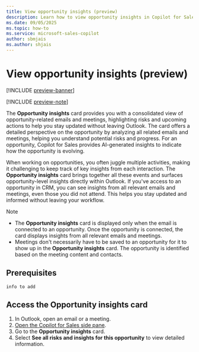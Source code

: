 ```yaml
---
title: View opportunity insights (preview)
description: Learn how to view opportunity insights in Copilot for Sales.
ms.date: 09/05/2025
ms.topic: how-to
ms.service: microsoft-sales-copilot
author: sbmjais
ms.author: shjais
---
```


# View opportunity insights (preview)

[!INCLUDE [preview-banner](~/../shared-content/shared/preview-includes/preview-banner.md)]

[!INCLUDE [preview-note](~/../shared-content/shared/preview-includes/preview-note-d365.md)]

The **Opportunity insights** card provides you with a consolidated view of opportunity-related emails and meetings, highlighting risks and upcoming actions to help you stay updated without leaving Outlook. The card offers a detailed perspective on the opportunity by analyzing all related emails and meetings, helping you understand potential risks and progress. For an opportunity, Copilot for Sales provides AI-generated insights to indicate how the opportunity is evolving.

When working on opportunities, you often juggle multiple activities, making it challenging to keep track of key insights from each interaction. The **Opportunity insights** card brings together all these events and surfaces opportunity-level insights directly within Outlook. If you've access to an opportunity in CRM, you can see insights from all relevant emails and meetings, even those you did not attend. This helps you stay updated and informed without leaving your workflow. 

> [!NOTE]
> - The **Opportunity insights** card is displayed only when the email is connected to an opportunity. Once the opportunity is connected, the card displays insights from all relevant emails and meetings.
> - Meetings don't necessarily have to be saved to an opportunity for it to show up in the **Opportunity insights** card. The opportunity is identified based on the meeting content and contacts.

## Prerequisites

`info to add`

## Access the Opportunity insights card

1. In Outlook, open an email or a meeting.
1. [Open the Copilot for Sales side pane](open-app.md#access-copilot-for-sales-in-outlook).
1. Go to the **Opportunity insights** card.
1. Select **See all risks and insights for this opportunity** to view detailed information.
